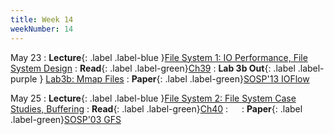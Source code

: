 ```yaml
---
title: Week 14
weekNumber: 14
---
```


May 23
: **Lecture**{: .label .label-blue }[File System 1: IO Performance, File System Design](/sp23/assets/slides/lec19_file1.pdf)
    : **Read**{: .label .label-green}[Ch39](https://pages.cs.wisc.edu/~remzi/OSTEP/file-intro.pdf)
: **Lab 3b Out**{: .label .label-purple } [Lab3b: Mmap Files](https://pkuflyingpig.gitbook.io/pintos/project-description/lab3b-mmap-files)
    : **Paper**{: .label .label-green}[SOSP'13 IOFlow](https://dl.acm.org/doi/10.1145/2517349.2522723)

May 25
: **Lecture**{: .label .label-blue }[File System 2: File System Case Studies, Buffering](/sp22/assets/slides/lec20_file2.pdf)
    : **Read**{: .label .label-green}[Ch40](https://pages.cs.wisc.edu/~remzi/OSTEP/file-implementation.pdf)
: &emsp;
    : **Paper**{: .label .label-green}[SOSP'03 GFS](https://dl.acm.org/doi/10.1145/1165389.945450)
